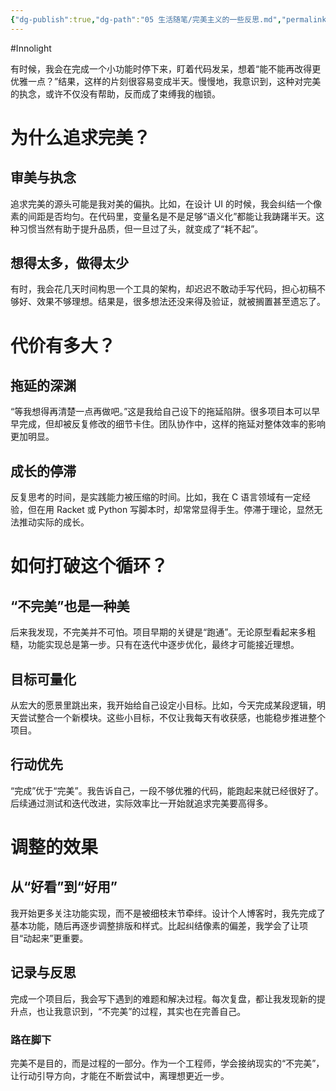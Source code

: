 ```yaml
---
{"dg-publish":true,"dg-path":"05 生活随笔/完美主义的一些反思.md","permalink":"/05 生活随笔/完美主义的一些反思/","created":"2025-05-23T15:55:19.000+08:00","updated":"2025-09-09T23:26:41.000+08:00"}
---
```


#Innolight

有时候，我会在完成一个小功能时停下来，盯着代码发呆，想着“能不能再改得更优雅一点？”结果，这样的片刻很容易变成半天。慢慢地，我意识到，这种对完美的执念，或许不仅没有帮助，反而成了束缚我的枷锁。

# 为什么追求完美？

## 审美与执念

追求完美的源头可能是我对美的偏执。比如，在设计 UI 的时候，我会纠结一个像素的间距是否均匀。在代码里，变量名是不是足够“语义化”都能让我踌躇半天。这种习惯当然有助于提升品质，但一旦过了头，就变成了“耗不起”。

## 想得太多，做得太少

有时，我会花几天时间构思一个工具的架构，却迟迟不敢动手写代码，担心初稿不够好、效果不够理想。结果是，很多想法还没来得及验证，就被搁置甚至遗忘了。

# 代价有多大？

## 拖延的深渊

“等我想得再清楚一点再做吧。”这是我给自己设下的拖延陷阱。很多项目本可以早早完成，但却被反复修改的细节卡住。团队协作中，这样的拖延对整体效率的影响更加明显。

## 成长的停滞

反复思考的时间，是实践能力被压缩的时间。比如，我在 C 语言领域有一定经验，但在用 Racket 或 Python 写脚本时，却常常显得手生。停滞于理论，显然无法推动实际的成长。

# 如何打破这个循环？

## “不完美”也是一种美

后来我发现，不完美并不可怕。项目早期的关键是“跑通”。无论原型看起来多粗糙，功能实现总是第一步。只有在迭代中逐步优化，最终才可能接近理想。

## 目标可量化

从宏大的愿景里跳出来，我开始给自己设定小目标。比如，今天完成某段逻辑，明天尝试整合一个新模块。这些小目标，不仅让我每天有收获感，也能稳步推进整个项目。

## 行动优先

“完成”优于“完美”。我告诉自己，一段不够优雅的代码，能跑起来就已经很好了。后续通过测试和迭代改进，实际效率比一开始就追求完美要高得多。

# 调整的效果

## 从“好看”到“好用”

我开始更多关注功能实现，而不是被细枝末节牵绊。设计个人博客时，我先完成了基本功能，随后再逐步调整排版和样式。比起纠结像素的偏差，我学会了让项目“动起来”更重要。

## 记录与反思

完成一个项目后，我会写下遇到的难题和解决过程。每次复盘，都让我发现新的提升点，也让我意识到，“不完美”的过程，其实也在完善自己。

### 路在脚下

完美不是目的，而是过程的一部分。作为一个工程师，学会接纳现实的“不完美”，让行动引导方向，才能在不断尝试中，离理想更近一步。